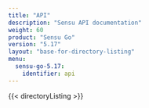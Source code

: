 ```yaml
---
title: "API"
description: "Sensu API documentation"
weight: 60
product: "Sensu Go"
version: "5.17"
layout: "base-for-directory-listing"
menu:
  sensu-go-5.17:
    identifier: api
---
```


{{< directoryListing >}}
